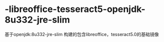 # -libreoffice-tesseract5-openjdk-8u332-jre-slim
基于openjdk:8u332-jre-slim 构建的包含libreoffice，tesseract5.0的基础镜像
